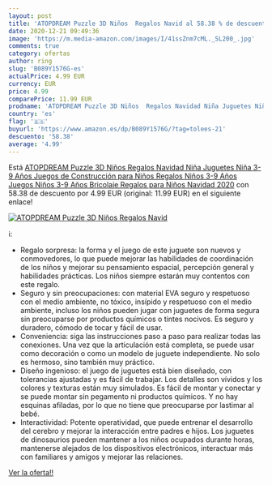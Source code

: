 ```yaml
---
layout: post
title: 'ATOPDREAM Puzzle 3D Niños  Regalos Navid al 58.38 % de descuento'
date: 2020-12-21 09:49:36
image: 'https://m.media-amazon.com/images/I/41ssZnm7cML._SL200_.jpg'
comments: true
category: ofertas
author: ring
slug: 'B089Y1576G-es'
actualPrice: 4.99 EUR
currency: EUR
price: 4.99
comparePrice: 11.99 EUR
prodname: 'ATOPDREAM Puzzle 3D Niños  Regalos Navidad Niña Juguetes Niña 3-9 Años Juegos de Construcción para Niños Regalos Niños 3-9 Años Juegos Niños 3-9 Años Bricolaje Regalos para Niños Navidad 2020'
country: 'es'
flag: '🇪🇸'
buyurl: 'https://www.amazon.es/dp/B089Y1576G/?tag=tolees-21'
descuento: '58.38'
average: '4.99'
---
```


Está [ATOPDREAM Puzzle 3D Niños  Regalos Navidad Niña Juguetes Niña 3-9 Años Juegos de Construcción para Niños Regalos Niños 3-9 Años Juegos Niños 3-9 Años Bricolaje Regalos para Niños Navidad 2020](https://www.amazon.es/dp/B089Y1576G/?tag=tolees-21) con 58.38 de descuento por 4.99 EUR (original: 11.99 EUR) en el siguiente enlace!

[![ATOPDREAM Puzzle 3D Niños  Regalos Navid](https://m.media-amazon.com/images/I/41ssZnm7cML._SL200_.jpg)](https://www.amazon.es/dp/B089Y1576G/?tag=tolees-21)

ℹ️:

- Regalo sorpresa: la forma y el juego de este juguete son nuevos y conmovedores, lo que puede mejorar las habilidades de coordinación de los niños y mejorar su pensamiento espacial, percepción general y habilidades prácticas. Los niños siempre estarán muy contentos con este regalo.
- Seguro y sin preocupaciones: con material EVA seguro y respetuoso con el medio ambiente, no tóxico, insípido y respetuoso con el medio ambiente, incluso los niños pueden jugar con juguetes de forma segura sin preocuparse por productos químicos o tintes nocivos. Es seguro y duradero, cómodo de tocar y fácil de usar.
- Conveniencia: siga las instrucciones paso a paso para realizar todas las conexiones. Una vez que la articulación está completa, se puede usar como decoración o como un modelo de juguete independiente. No solo es hermoso, sino también muy práctico.
- Diseño ingenioso: el juego de juguetes está bien diseñado, con tolerancias ajustadas y es fácil de trabajar. Los detalles son vívidos y los colores y texturas están muy simulados. Es fácil de montar y conectar y se puede montar sin pegamento ni productos químicos. Y no hay esquinas afiladas, por lo que no tiene que preocuparse por lastimar al bebé.
- Interactividad: Potente operatividad, que puede entrenar el desarrollo del cerebro y mejorar la interacción entre padres e hijos. Los juguetes de dinosaurios pueden mantener a los niños ocupados durante horas, mantenerse alejados de los dispositivos electrónicos, interactuar más con familiares y amigos y mejorar las relaciones.

[Ver la oferta!!](https://www.amazon.es/dp/B089Y1576G/?tag=tolees-21)

